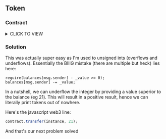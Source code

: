 ## Token

### Contract

<details><summary>CLICK TO VIEW</summary>
<p>

```solidity
// SPDX-License-Identifier: MIT
pragma solidity ^0.6.0;

contract Token {

  mapping(address => uint) balances;
  uint public totalSupply;

  constructor(uint _initialSupply) public {
    balances[msg.sender] = totalSupply = _initialSupply;
  }

  function transfer(address _to, uint _value) public returns (bool) {
    require(balances[msg.sender] - _value >= 0);
    balances[msg.sender] -= _value;
    balances[_to] += _value;
    return true;
  }

  function balanceOf(address _owner) public view returns (uint balance) {
    return balances[_owner];
  }
}
```

</p>
</details>

### Solution

This was actually super easy as I'm used to unsigned ints (overflows and underflows). Essentially the BIIIG mistake (there are multiple but heck) lies here:

```solidity
require(balances[msg.sender] - _value >= 0);
balances[msg.sender] -= _value;
```

In a nutshell, we can underflow the integer by providing a value superior to the balance (eg 21). This will result in a positive result, hence we can literally 
print tokens out of nowhere.

Here's the javascript web3 line:

```javascript
contract.transfer(instance, 21);
```

And that's our next problem solved
